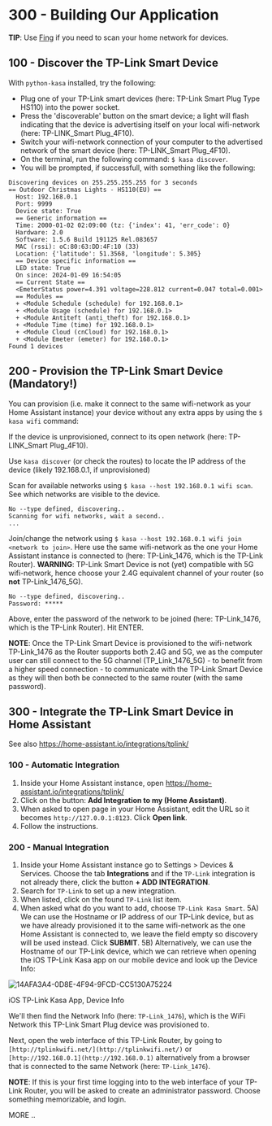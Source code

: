 # 300 - Building Our Application

**TIP**: Use [Fing](https://github.com/vanHeemstraSystems/fing) if you need to scan your home network for devices.

## 100 - Discover the TP-Link Smart Device

With ```python-kasa``` installed, try the following:

- Plug one of your TP-Link smart devices (here: TP-Link Smart Plug Type HS110) into the power socket.
- Press the 'discoverable' button on the smart device; a light will flash indicating that the device is advertising itself on your local wifi-network (here: TP-LINK_Smart Plug_4F10).
- Switch your wifi-network connection of your computer to the advertised network of the smart device (here: TP-LINK_Smart Plug_4F10).
- On the terminal, run the following command: ```$ kasa discover```.
- You will be prompted, if successfull, with something like the following:

```
Discovering devices on 255.255.255.255 for 3 seconds
== Outdoor Christmas Lights - HS110(EU) ==
  Host: 192.168.0.1
  Port: 9999
  Device state: True
  == Generic information ==
  Time: 2000-01-02 02:09:00 (tz: {'index': 41, 'err_code': 0}
  Hardware: 2.0
  Software: 1.5.6 Build 191125 Rel.083657
  MAC (rssi): oC:80:63:DD:4F:10 (33)
  Location: {'latitude': 51.3568, 'longitude': 5.305}
  == Device specific information ==
  LED state: True
  On since: 2024-01-09 16:54:05
  == Current State ==
  <EmeterStatus power=4.391 voltage=228.812 current=0.047 total=0.001>
  == Modules ==
  + <Module Schedule (schedule) for 192.168.0.1>
  + <Module Usage (schedule) for 192.168.0.1>
  + <Module Antiteft (anti_theft) for 192.168.0.1>
  + <Module Time (time) for 192.168.0.1>
  + <Module Cloud (cnCloud) for 192.168.0.1>
  + <Module Emeter (emeter) for 192.168.0.1>
Found 1 devices
```

## 200 - Provision the TP-Link Smart Device (Mandatory!)

You can provision (i.e. make it connect to the same wifi-network as your Home Assistant instance) your device without any extra apps by using the ```$ kasa wifi``` command:

If the device is unprovisioned, connect to its open network (here: TP-LINK_Smart Plug_4F10).

Use ```kasa discover``` (or check the routes) to locate the IP address of the device (likely 192.168.0.1, if unprovisioned)

Scan for available networks using ```$ kasa --host 192.168.0.1 wifi scan```. See which networks are visible to the device.

```
No --type defined, discovering..
Scanning for wifi networks, wait a second..
...
```

Join/change the network using ```$ kasa --host 192.168.0.1 wifi join <network to join>```. Here use the same wifi-network as the one your Home Assistant instance is connected to (here: TP-Link_1476, which is the TP-Link Router). **WARNING**: TP-Link Smart Device is not (yet) compatible with 5G wifi-network, hence choose your 2.4G equivalent channel of your router (so **not** TP-Link_1476_5G).

```
No --type defined, discovering..
Password: *****
```

Above, enter the password of the network to be joined (here: TP-Link_1476, which is the TP-Link Router). Hit ENTER.

**NOTE**: Once the TP-Link Smart Device is provisioned to the wifi-network TP-Link_1476 as the Router supports both 2.4G and 5G, we as the computer user can still connect to the 5G channel (TP_Link_1476_5G) - to benefit from a higher speed connection -  to communicate with the TP-Link Smart Device as they will then both be connected to the same router (with the same password).

## 300 - Integrate the TP-Link Smart Device in Home Assistant

See also https://home-assistant.io/integrations/tplink/

### 100 - Automatic Integration

1) Inside your Home Assistant instance, open https://home-assistant.io/integrations/tplink/
2) Click on the button: **Add Integration to my (Home Assistant)**.
3) When asked to open page in your Home Assistant, edit the URL so it becomes ```http://127.0.0.1:8123```. Click **Open link**.
4) Follow the instructions.

### 200 - Manual Integration

1) Inside your Home Assistant instance go to Settings > Devices & Services. Choose the tab **Integrations** and if the ```TP-Link``` integration is not already there, click the button **+ ADD INTEGRATION**.
2) Search for ```TP-Link``` to set up a new integration.
3) When listed, click on the found ```TP-Link``` list item.
4) When asked what do you want to add, choose ```TP-Link Kasa Smart```.
5A) We can use the Hostname or IP address of our TP-Link device, but as we have already provisioned it to the same wifi-network as the one Home Assistant is connected to, we leave the field empty so discovery will be used instead. Click **SUBMIT**.
5B) Alternatively, we can use the Hostname of our TP-Link device, which we can retrieve when opening the iOS TP-Link Kasa app on our mobile device and look up the Device Info:

![14AFA3A4-0D8E-4F94-9FCD-CC5130A75224](https://github.com/vanHeemstraSystems/home-assistant-tp-link-kasa-smart/assets/1499433/9d489f52-ba8b-488c-a8bf-e19ed95991f3)

iOS TP-Link Kasa App, Device Info

We'll then find the Network Info (here: ```TP-Link_1476```), which is the WiFi Network this TP-Link Smart Plug device was provisioned to.

Next, open the web interface of this TP-Link Router, by going to ```[http://tplinkwifi.net/](http://tplinkwifi.net/)``` or ```[http://192.168.0.1](http://192.168.0.1)``` alternatively from a browser that is connected to the same Network (here: ```TP-Link_1476```). 

**NOTE**: If this is your first time logging into to the web interface of your TP-Link Router, you will be asked to create an administrator password. Choose something memorizable, and login.




MORE ..


